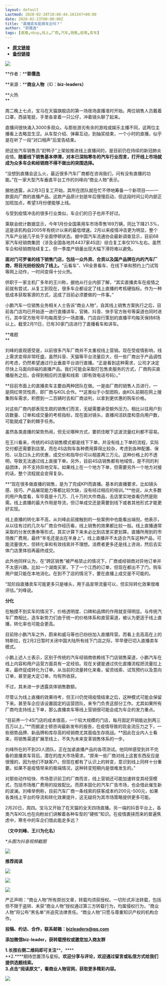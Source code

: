 ```yaml
---
layout: default
Lastmod: 2020-02-28T10:08:44.181347+00:00
date: 2020-02-23T00:00:00Z
title: "直播卖车能救车企吗？"
author: "郭儒逸"
tags: [直播,nbsp,线上,厂商,汽车,销售,疫情,卖车]
---
```


* [**原文链接**](http://mp.weixin.qq.com/s?__biz=MzIyNzEyNTYyNA==&amp;mid=2650023205&amp;idx=1&amp;sn=e9540a717037a7998f377af1b17ae0fa&amp;chksm=f0657532c712fc245f486de9b461eee69b07afb52ef99434767a31b891633e6ec0e41826f5b3#rd)
* [**备份链接**](http://archive.ph/KgJjy)


![](/images/post/9ba7477ff7acffdb6898990249ed032e.jpg)

**作者：****郭儒逸**

**来源：******商业人物****（ID：****biz-leaders）****

  

  

**火热  
**

周二晚上七点，宝马在天猫旗舰店的第一场夜场直播准时开始。两位销售人员戴着口罩，西装笔挺，手里各拿着一只公仔，冲着镜头聊了起来。

直播间很快涌入3000多观众。与那些游刃有余的游戏或娱乐主播不同，这两位主播看上去略显生涩。从车型介绍、弹幕互动，到抽奖结束，一个小时的直播，似乎是在听了一段“对口相声”后宣告结束。

把这些汽车销售员“赶鸭子”上架般推进线上直播间的，是目前仍在持续的新冠肺炎疫情。**随着线下销售基本停滞，对本已深陷寒冬的汽车行业而言，打开线上市场就成为众多车企和经销商不得不做出的突围选择。**

“没想到直播会这么火，最近很多汽车厂商都在咨询我们，问有没有直播的功能。”在一家大型汽车垂直平台工作的刘峰向“商业人物”表示。

据他透露，从2月3日复工开始，其所在团队就在忙不停地筹备一个新项目——一款面向厂商的直播产品。这款产品原计划是年后慢慢启动，但这段时间公司内部正加班加点，希望3月份便能够上线。

与受到疫情冲击的很多行业类似，车企们的日子也并不好过。

乘联会统计数据显示，今年1月份全国乘用车市场零售169万辆，同比下降21.5%，这是该机构自2005年有统计以来的最低增速。2月以来疫情冲击更为明显，整个汽车产业链几乎处于全面停顿状态。据中国汽车流通协会最新调查显示，目前68家汽车经销商集团（涉及全国各地共4437家4S店）综合复工率仅10%左右。虽然车企和经销商陆续复工，但一季度产销量出现大幅下滑将难以避免。

**面对门可罗雀的线下销售门店，包括一众外资、合资以及国产品牌在内的汽车厂商，将目光纷纷投向了线上。**“云看车”、VR全景看车、在线下单和预约上门试驾等网上动作，一时间变得十分火热。

供职于一家主机厂多年的王川称，据他从行业内部了解，“其实直播卖车在疫情之前就有尝试，从复工到现在，很多车企都设定了线上直播的考核硬指标。作为一种低成本获取客源的方式，这成了目前必须要做的一件事。”

小鹏汽车一位销售业务相关人士告诉“商业人物”，自其线上销售方案执行之后，目前各门店均已开始逐一进行直播讲车，官微、抖音、快手官方账号等渠道也同时进行。其中官方账号平均每周至少一场直播，门店自行策划的直播平均每天保持8场以上。截至2月11日，已有30家门店进行了直播看车和讲车。

**难题  
**

刘峰的直观感受是，以前很多汽车厂商并不太重视线上营销。现在受疫情影响，线上需求变得非常旺盛。虽然抖音、天猫等平台流量巨大，但一些厂商出于产品调性的考虑，仍然希望通过行业垂直平台进行直播。“正是看到这种需求，公司才决定尽快上马面向B端的直播产品。我们可能会采取打包售卖服务的方式，厂商购买直播服务之后，会得到相应的流量和线索（即有效电话号码）。”

**目前市面上的直播卖车主要由两种团队在做。一是由厂商的销售人员进行，一是网红带货性质，即厂商与KOL合作。**这类似于小型团购，由KOL前期在网上搜集购车需求，积攒到一二百辆时去和厂商谈判，以拿到更优惠的购车价格。

对这些厂商内部表现生疏的销售们而言，无疑需要承受额外压力。相比以往用户到店数量、订单和成交量的考核指标，现在面对镜头，直播间活跃度和意向用户数，可能就成了新的棘手任务。

虽然各类直播的架势热闹，但无论哪种方式，要抓住眼下这波流量红利都不容易。

在王川看来，传统的4S店销售模式都是线下下单，并没有线上下单的流程，实际交付都还需要到店里。而在4S店购车各种费用算得比较杂，考虑到各种配置、保险、以及口头上的优惠，成交价和指导价可以相差两三万元。这种价格上的不透明，导致无法通过线上直接下单。另外，目前4S店销售都有地域性，是不同的利益团体，并不支持异地交车。如果线上在一个地方下单，但需要另外一个地方对接的话，整个流程就会变得复杂。

**“现在很多做直播的销售，是为了完成KPI而直播。基本的直播要求，比如镜头感、技巧、产品展现能力等都比较欠缺，没有经过相应的培训。”**他说，从大多数的用户角度看，车毕竟是十几万、几十万的大件商品，去店里实地查看仍然是刚需。线上直播的最大作用是导流，但订单成交还是需要到线下或者其他形式才能更好实现。

线上直播的转化率不高，从刘峰此前接触到的一些案例中也能看出端倪。他表示，从以往有过的几次与厂商合作经历看，线上销售的效果都比较一般。线上直播通常采取的分发优惠券等形式，其实计算下来未必比到店里买更划算。直播所用到的市场推广费用，最终“羊毛还是出在羊身上”。线上直播并不太适合汽车这种产品，可能流量很大，但转化率和有效线索并不理想。消费者更多还是线上咨询，然后去实体门店里体验再最终成交。

此外他同样认为，在“跨区销售”被严格禁止的情况下，厂商或经销商对异地订单并不太感兴趣。比如一个湖南买家，下了一个江西的订单，但现在都出不了门，购车用户就只能在本地消化。在到不了店的情况下，要在直播上成交是不可能的。

“现阶段直播卖车可能更多只是噱头，用于品宣带流量可以，但实际转化效果很难评估。”刘峰说。

**分化**

在触摸不到实车的情况下，价格透明度、口碑和品牌的作用就变得明显。与传统汽车厂商相比，造车新势力们由于统一的价格体系和直营渠道，被认为更适于线上直播，转化率也可能会更高。

目前除小鹏汽车之外，蔚来和威马等也已纷纷加入直播阵营。而看上去高高在上的特斯拉，在2月2日暂时关闭中国大陆所有线下门店之际，早早便已切入直播卖车模式。

小鹏上述人士表示，区别于传统的汽车经销商依赖线下门店销售渠道，小鹏汽车在线上内容和用户运营方面具有一定经验。现在关键是通过优化直播流程把流量拉上来，最终促成转化为订单。从当前的流量转化来看，留资线索、试驾预约以及意向订单，甚至是大定订单，均有所收获。

不过，其未进一步透露具体销售数额。

尽管认为线上直播的效果待考，但王川仍觉得疫情结束之后，这种模式可能会保留下来。甚至车企应该设置固定的运营团队，来专门负责这部分工作。尤其如果所有厂商均支持线上下单，那么直播卖车等线上营销很可能会成为车企的发力重点。

“目前养一个4S门店的成本很高，一个较大规模的门店，每月固定开销能达到两三百万以上。”**而据波士顿咨询最新发布的报告，在疫情导致的现金流压力之下，一些弱势品牌、新品牌和库存高的经销商尤其面临生存挑战。**因此在业内人士看来，将销售渠道扩展至线上，不失为未来变革销售体系的一步。

刘峰所在的不到20人团队，正在加紧直播产品的各项测试。他同样感受到并不完备的直播卖车背后，潜在的庞大市场需求。“原来一些厂商对线上这套东西反应是很慢的，因为他们不缺客户。但现在都有了认识上的转变，意识到线上同样十分重要。如果不是疫情带来的极端情况，这种转变短期内是很难发生的。”

对那些动作较快、市场意识前卫的厂商而言，线上营销还可能加速转变其经营模式，包括市场推广费用的投放配比。而原本固化的汽车广告市场，也会借此催生新的波澜。刘峰举例称，目前汽车厂商一条线索的获客成本约200元-500元，如果各类线上平台的导流和转化效果提升，这无疑将为其市场策略提供更多可能。

2月20日，周四。宝马又开始了在天猫的全天四场直播。另一端的抖音平台上，各类汽车KOL也在向粉丝们讲解着各种车型的“硬核”知识。在疫情裹挟而来的普遍焦虑中，寒冬中的车企们借此能走多远？

**（文中刘峰、王川为化名）**

  

_\*头图为抖音视频截图_  

![](/images/post/15e6e15d18a23d0be07b37ec1590614e.jpg)

  

  

  

  

  

  

  

  

  

  

**推荐阅读**

  

[![](/images/post/b5d268ea23b090668e8cdf1a5d6805cf.jpg)](http://mp.weixin.qq.com/s?__biz=MzIyNzEyNTYyNA==&mid=2650023175&idx=1&sn=d762de23c6af9435f70b7fe97ede1395&chksm=f0657510c712fc065225ce6afb926765ac873a96f71e17e09ee4a469d8c2a0cb62b833be7d13&scene=21#wechat_redirect)

[![](/images/post/ad1fe8f658375a447133ed7bd79ba073.jpg)](http://mp.weixin.qq.com/s?__biz=MzIyNzEyNTYyNA==&mid=2650023139&idx=1&sn=d61780230cfac442034f57a1225650bb&chksm=f06574f4c712fde296ea8899316d0fdb74f85c293655493d0e66bbdbbe585678829958079fef&scene=21#wechat_redirect)

[![](/images/post/759d22272f30eee78452ecbcf11644c7.jpg)](http://mp.weixin.qq.com/s?__biz=MzIyNzEyNTYyNA==&mid=2650023113&idx=1&sn=57b0cfbdefe62e6b190f7415956538ef&chksm=f06574dec712fdc8f35b71ac3f90b5cd19601fcc21c9351dc5c355b10c80cb484f300142b514&scene=21#wechat_redirect)

  

严正声明：“商业人物”所有原创文章，转载均须获授权。一切形式非法转载，包括但不限于盗转、未获“商业人物”授权通过第三方转载行为，均属侵权行为，“商业人物”将公布“黑名单”并追究法律责任。“商业人物”只愿与尊重知识产权的机构合作。

  

**投稿、约访、合作，联系邮箱：bizleaders@qq.com**

**添加微信biz-leader，获转载授权或邀您加入商友群**

**1.**长按右侧二维码即可关注******。****  
**2.****期待您置顶与星标。****欢迎分享与评论，欢迎通过留言或私信方式给我们提供选题线索**。  
**3.点击“阅读原文”，看商业人物官网，获取更多精彩内容**。**

![](/images/post/7e38fc7f97f96b3c934b6988973eafed.jpg)

